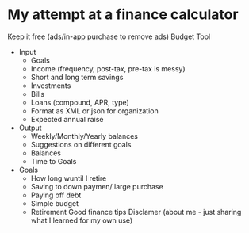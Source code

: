 # My attempt at a finance calculator

<!--## Goals
- Find optimum allocation of money
- Display different outcomes given different allocation options
- UI (add/remove) new accounts
- Work out escrow accounts
- Test on my loans/accounts
- Have Jon check
  - Accuracy
  - Include enough
  - Software developement input-->

Keep it free (ads/in-app purchase to remove ads)
Budget Tool
  - Input
    - Goals
    - Income (frequency, post-tax, pre-tax is messy)
    - Short and long term savings
    - Investments
    - Bills
    - Loans (compound, APR, type)
    - Format as XML or json for organization
    - Expected annual raise
  - Output
    - Weekly/Monthly/Yearly balances
    - Suggestions on different goals
    - Balances
    - Time to Goals
  - Goals
    - How long wuntil I retire
    - Saving to down paymen/ large purchase
    - Paying off debt
    - Simple budget
    - Retirement
Good finance tips
Disclamer (about me - just sharing what I learned for my own use)



